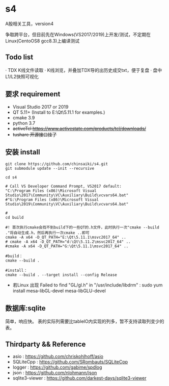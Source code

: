 # s4
A股相关工具，version4

争取跨平台，但目前先在Windows(VS2017/2019)上开发/测试，不定期在Linux(CentoOS8 gcc8.3)上编译测试

## Todo list
· TDX K线文件读取
· K线浏览，并叠加TDX导的出历史成交txt，便于复盘
· 盘中L1/L2快照可视化


## 要求 requirement

- Visual Studio 2017 or 2019
- QT 5.11+ (Install to E:\Qt\5.11.1 for examples.)
- cmake 3.9
- python 3.7
- ~~activeTcl https://www.activestate.com/products/tcl/downloads/~~
- ~~tushare 开源接口挂了~~

## 安装 install

```shell
git clone https://github.com/chinsaiki/s4.git
git submodule update --init --recursive

cd s4

# Call VS Developer Command Prompt, VS2017 default:
"C:\Program Files (x86)\Microsoft Visual Studio\2017\Community\VC\Auxiliary\Build\vcvars64.bat"
#"G:\Program Files (x86)\Microsoft Visual Studio\2019\Community\VC\Auxiliary\Build\vcvars64.bat"

# 
cd build

#! 首次执行cmake会找不到build下的一些QT的.h文件，此时执行一次"cmake --build ."将自动生成.h，然后再执行一次cmake ..即可
cmake -A x64 -D_QT_PATH="E:\Qt\5.11.1\msvc2017_64" ..
# cmake -A x64 -D_QT_PATH="d:\Qt\5.11.2\msvc2017_64" ..
#cmake -A x64 -D_QT_PATH="G:\Qt\5.11.1\msvc2017_64" ..

#build：
cmake --build .

#install：
cmake --build . --target install --config Release

```

* 若Linux 出现 Failed to find "GL/gl.h" in "/usr/include/libdrm" :
  sudo yum install mesa-libGL-devel mesa-libGLU-devel

## 数据库:sqlite
简单，响应快。
表的实际列需要比tableIO内实现的列多，暂不支持读取列变少的表。

## Thirdparty && Reference

- asio : https://github.com/chriskohlhoff/asio
- SQLiteCpp : https://github.com/SRombauts/SQLiteCpp
- logger : https://github.com/gabime/spdlog
- json : https://github.com/nlohmann/json
- sqlite3-viewer : https://github.com/darkest-days/sqlite3-viewer
